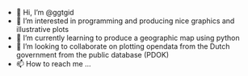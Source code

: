 - 👋 Hi, I’m @ggtgid
- 👀 I’m interested in programming and producing nice graphics and illustrative plots
- 🌱 I’m currently learning to produce a geographic map using python
- 💞️ I’m looking to collaborate on plotting opendata from the Dutch government from the public database (PDOK) 
- 📫 How to reach me ... 

<!---
ggtgid/ggtgid is a ✨ special ✨ repository because its `README.md` (this file) appears on your GitHub profile.
You can click the Preview link to take a look at your changes.
--->
